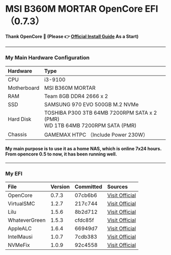 # MSI B360M MORTAR OpenCore EFI （0.7.3）

#### Thank OpenCore 🎉 (Please 👉 [Official Install Guide](https://dortania.github.io/OpenCore-Install-Guide) As a Start)
---
### My Main Hardware Configuration
| Hardware | Type |
| :--- | :--- |
| CPU | i3-9100 |
| Motherboard | MSI B360M MORTAR |
| RAM | Team 8GB DDR4 2666 x 2 |
| SSD | SAMSUNG 970 EVO 500GB M.2 NVMe | 
| Hard Disk | TOSHIBA P300 3TB 64MB 7200RPM SATA x 2 (PMR) <br> WD 1TB 64MB 7200RPM SATA (PMR) |
| Chassis | GAMEMAX HTPC （Include Power 230W）|

#### My main purpose is to use it as a home NAS, which is online 7x24 hours. From opencore 0.5 to now, it has been running well.
---
### My EFI 
| File | Version | Committed | Sources |
| :--- | :--- | :--- | :--- |
| OpenCore | 0.7.3 | 07cb6b6 | [Visit Official](https://github.com/acidanthera/OpenCorePkg/releases) |
| VirtualSMC | 1.2.7 | 217c744 | [Visit Official](https://github.com/acidanthera/VirtualSMC/releases) |
| Lilu | 1.5.6 | 8b2d712 | [Visit Official](https://github.com/acidanthera/Lilu/releases) |
| WhateverGreen | 1.5.3 | cfdc85f | [Visit Official](https://github.com/acidanthera/WhateverGreen/releases) |
| AppleALC | 1.6.4 | 66949d7 | [Visit Official](https://github.com/acidanthera/AppleALC/releases) |
| IntelMausi | 1.0.7 | 7cdb383 | [Visit Official](https://github.com/acidanthera/IntelMausi/releases) |
| NVMeFix | 1.0.9 | 92c4558 | [Visit Official](https://github.com/acidanthera/NVMeFix/releases) |








